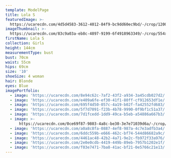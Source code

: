 ```yaml
---
template: ModelPage
title: Lola S
featuredImage: >-
  https://ucarecdn.com/4d5d4583-3612-4012-84f9-bc9dd60ec9bd/-/crop/1200x708/0,129/-/preview/
imageThumbnail: >-
  https://ucarecdn.com/83c9a03a-eb8c-4897-9199-6f4918963349/-/crop/554x798/592,259/-/preview/
firstName: Lola S
collection: Girls
height: 144cm
measurementType: bust
bust: 70cm
waist: 55cm
hips: 69cm
size: '10'
shoeSize: 4 woman
hair: Blonde
eyes: Blue
imagePortfolio:
  - image: 'https://ucarecdn.com/8e94c62c-7af2-43f2-a934-3a45cdb027d2/'
  - image: 'https://ucarecdn.com/e409a6fe-ef30-41f1-80ff-cf912653df1e/'
  - image: 'https://ucarecdn.com/695f4d50-057c-4a19-b02f-fa42552fd683/'
  - image: 'https://ucarecdn.com/5f7d7091-f23b-4b78-9990-0f9bf1c51a37/'
  - image: 'https://ucarecdn.com/7d1fcedd-1dd9-49ca-b5eb-a54886a667b3/'
  - image: >-
      https://ucarecdn.com/0ce69f87-9803-4a8c-be30-3e7e71039d6a/-/crop/994x1283/0,217/-/preview/
  - image: 'https://ucarecdn.com/a0a8c8fa-0887-4ef8-987a-4c7e3adfb3a4/'
  - image: 'https://ucarecdn.com/6ddc559b-e666-462c-bf74-544d86682a9c/'
  - image: 'https://ucarecdn.com/4461ac48-42b2-4a71-9e2c-fb972f33a976/'
  - image: 'https://ucarecdn.com/2e0e0cdb-4419-449b-89eb-7957b1202e1f/'
  - image: 'https://ucarecdn.com/f03e7471-7ba8-41ac-bf21-0e5766c21e13/'
---
```


